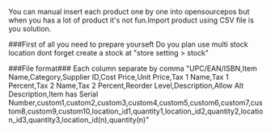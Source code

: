 You can manual insert each product one by one into opensourcepos but when you has a lot of product it's not fun.Import product using CSV file is you solution.

###First of all you  need to prepare yourseft
Do you plan use multi stock location dont forget create a stock at "store setting > stock"

###File format###
Each column separate by comma
"UPC/EAN/ISBN,Item Name,Category,Supplier ID,Cost Price,Unit Price,Tax 1 Name,Tax 1 Percent,Tax 2 Name,Tax 2 Percent,Reorder Level,Description,Allow Alt Description,Item has Serial Number,custom1,custom2,custom3,custom4,custom5,custom6,custom7,custom8,custom9,custom10,location_id1,quantity1,location_id2,quantity2,location_id3,quantity3,location_id(n),quantity(n)"